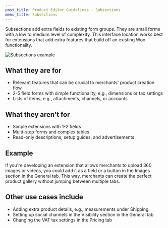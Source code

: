 ```yaml
---
post_title: Product Editor Guidelines - Subsections
menu_title: Subsections
---
```


Subsections add extra fields to existing form groups. They are small forms with a low to medium level of complexity. This interface location works best for extensions that add extra features that build off an existing Woo functionality.

![Subsections example](https://developer.woocommerce.com/wp-content/uploads/2023/12/product-editor-ext-guidelines-subsections.png)


## What they are for

- Relevant features that can be crucial to merchants' product creation flow
- 2-5 field forms with simple functionality, e.g., dimensions or tax settings
- Lists of items, e.g., attachments, channels, or accounts

## What they aren't for

- Simple extensions with 1-2 fields
- Multi-step forms and complex tables
- Read-only descriptions, setup guides, and advertisements

## Example

If you're developing an extension that allows merchants to upload 360 images or videos, you could add it as a field or a button in the Images section in the General tab. This way, merchants can create the perfect product gallery without jumping between multiple tabs.

## Other use cases include

- Adding extra product details, e.g., measurements under Shipping
- Setting up social channels in the Visibility section in the General tab
- Changing the VAT tax settings in the Pricing tab
